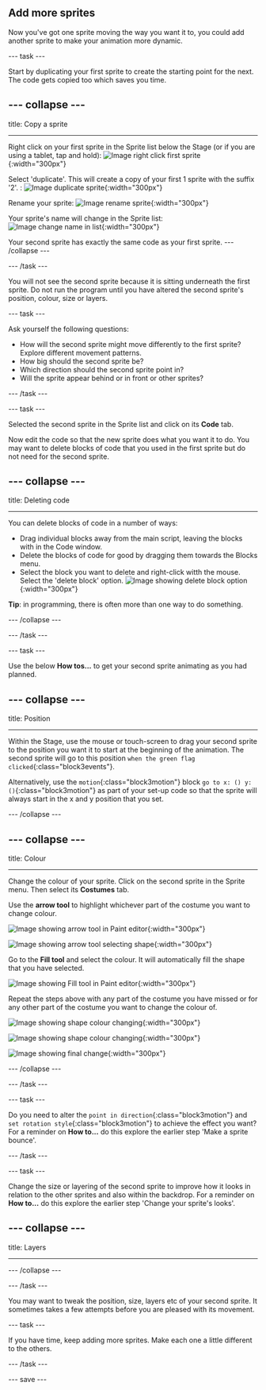 ## Add more sprites
Now you've got one sprite moving the way you want it to, you could add another sprite to make your animation more dynamic. 

--- task ---

Start  by duplicating your first sprite to create the starting point for the next. The code gets copied too which saves you time.

--- collapse ---
---

title: Copy a sprite

---

Right click on your first sprite in the Sprite list below the Stage (or if you are using a tablet, tap and hold):
![Image right click first sprite](images/challenge1-right-click-sprite.png){:width="300px"}

Select 'duplicate'. This will create a copy of your first 1 sprite with the suffix '2'.
:
![Image duplicate sprite](images/challenge1-duplicate-sprite.png){:width="300px"}

Rename your sprite:
![Image rename sprite](images/challenge1-rename-sprite.png){:width="300px"}

Your sprite's name will change in the Sprite list:
![Image change name in list](images/challenge1-sprite-list.png){:width="300px"}

Your second sprite has exactly the same code as your first sprite. 
--- /collapse ---

--- /task ---

You will not see the second sprite because it is sitting underneath the first sprite. Do not run the program until you have altered the second sprite's position, colour, size or layers.

--- task ---

Ask yourself the following questions:
+ How will the second sprite might move differently to the first sprite? Explore different movement patterns.
+ How big should the second sprite be? 
+ Which direction should the second sprite point in?
+ Will the sprite appear behind or in front or other sprites?

--- /task ---

--- task ---

Selected the second sprite in the Sprite list and click on its **Code** tab.

Now edit the code so that the new sprite does what you want it to do. You may want to delete blocks of code that you used  in the first sprite but do not need for the second sprite.

--- collapse ---
---

title: Deleting  code

---

You can delete blocks of code in a number of ways:
+ Drag individual blocks away from the main script, leaving the blocks with in the Code window. 
+ Delete the blocks of code for good by dragging them towards the Blocks menu.
+ Select the block you want to delete and right-click witth the mouse. Select the 'delete block' option.
![Image showing delete block option](images/challenge1-delete-block-option.png){:width="300px"}

**Tip**: in programming, there is often more than one way to do something.

--- /collapse ---

--- /task ---

--- task ---

Use the below **How tos...** to get your second sprite animating as you had planned.

--- collapse ---
---

title: Position

---

Within the Stage, use  the mouse or touch-screen to drag your second sprite to the position you want it to start at the beginning of the animation. The second sprite will go to this position `when the green flag clicked`{:class="block3events"}.

Alternatively, use the `motion`{:class="block3motion"} block `go to x: () y: ()`{:class="block3motion"} as part of your set-up code so that the sprite will always start in the x and y position that you set.

--- /collapse ---

--- collapse ---
---

title: Colour

---

Change  the colour of your sprite. Click on the second sprite in the Sprite menu. Then select its **Costumes** tab.

Use the **arrow tool** to highlight whichever part of the costume you want to change colour.

![Image showing arrow tool in Paint editor](images/challenge1-arrow-tool.png){:width="300px"}

![Image showing arrow tool selecting shape](images/challenge1-arrow-tool-selecting-shape.png){:width="300px"}

Go to the **Fill tool** and select the colour. It will automatically fill the shape that you have selected.

![Image showing Fill tool in Paint editor](images/challenge1-fill-tool.png){:width="300px"}

Repeat the steps above with any part of the costume you have missed or for any other part of the costume you want to change the colour of.

![Image showing shape colour changing](images/challenge1-select-another-shape.png){:width="300px"}

![Image showing shape colour changing](images/challenge1-change-shape-colour.png){:width="300px"}

![Image showing final change](images/challenge1-change-costume-colour.png){:width="300px"}


--- /collapse ---

--- /task ---

--- task ---

Do you need to alter the `point in direction`{:class="block3motion"} and `set rotation style`{:class="block3motion"} to achieve the effect you want? For a reminder on **How to...** do this explore the earlier step 'Make a sprite bounce'.

--- /task ---

--- task ---

Change the size or layering of the second sprite to improve how it looks in relation to the other sprites and also within the backdrop. For a reminder on **How to...** do this explore the earlier step 'Change your sprite's looks'.

--- collapse ---
---

title: Layers

---

--- /collapse ---

--- /task ---

You may want to tweak the position, size, layers etc of your second sprite. It sometimes takes a few attempts before you are pleased with its movement.

--- task ---

If you have time, keep adding more sprites. Make each one a little different to the others. 

--- /task ---

--- save ---
